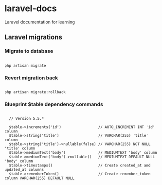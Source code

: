 # laravel-docs
Laravel documentation for learning  

## Laravel migrations


### Migrate to database
  
```

php artisan migrate

```  


### Revert migration back  

```

php artisan migrate:rollback

```


### Blueprint $table dependency commands

```  

  // Version 5.5.*
  
  $table->increments('id')                 // AUTO_INCREMENT INT 'id' column
  $table->string('title')                  // VARCHAR(255) 'title' column
  $table->string('title')->nullable(false) // VARCHAR(255) NOT NULL 'title' column
  $table->mediumText('body')               // MEDIUMTEXT 'body' column
  $table->mediumText('body')->nullable()   // MEDIUMTEXT DEFAULT NULL 'body' column
  $table->timestamps()                     // Create created_at and updated_at columns
  $table->rememberToken()                  // Create remember_token column VARCHAR(255) DEFAULT NULL
 
```
